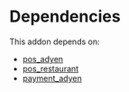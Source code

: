 # Dependencies

This addon depends on:

- [pos_adyen](https://github.com/bringout/oca-ocb-pos/tree/6a3f3ca3279c4ebff025a87832bc4284545a00ac/odoo-bringout-oca-ocb-pos_adyen)
- [pos_restaurant](https://github.com/bringout/oca-ocb-pos/tree/6a3f3ca3279c4ebff025a87832bc4284545a00ac/odoo-bringout-oca-ocb-pos_restaurant)
- [payment_adyen](../../odoo-bringout-oca-ocb-payment_adyen)
